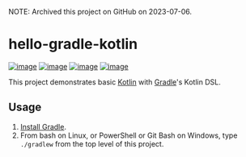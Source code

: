 NOTE:  Archived this project on GitHub on 2023-07-06.

# hello-gradle-kotlin
[![image](https://img.shields.io/github/license/dksmiffs/hello-gradle-kotlin.svg)](https://github.com/dksmiffs/hello-gradle-kotlin)
[![image](https://img.shields.io/github/release/dksmiffs/hello-gradle-kotlin.svg)](https://github.com/dksmiffs/hello-gradle-kotlin/releases)
[![image](https://img.shields.io/travis/dksmiffs/hello-gradle-kotlin.svg)](https://travis-ci.org/dksmiffs/hello-gradle-kotlin)
[![image](https://img.shields.io/codacy/grade/d02f4f80df0445738821c692f4bbe16f.svg)](https://app.codacy.com/project/dksmiffs/hello-gradle-kotlin/dashboard)

This project demonstrates basic [Kotlin][1] with [Gradle][2]'s Kotlin DSL.

## Usage

1.  [Install Gradle][3].
2.  From bash on Linux, or PowerShell or Git Bash on Windows, type `./gradlew` from the top level of this project.

[1]: https://kotlinlang.org/
[2]: https://gradle.org/
[3]: https://docs.gradle.org/current/userguide/installation.html
